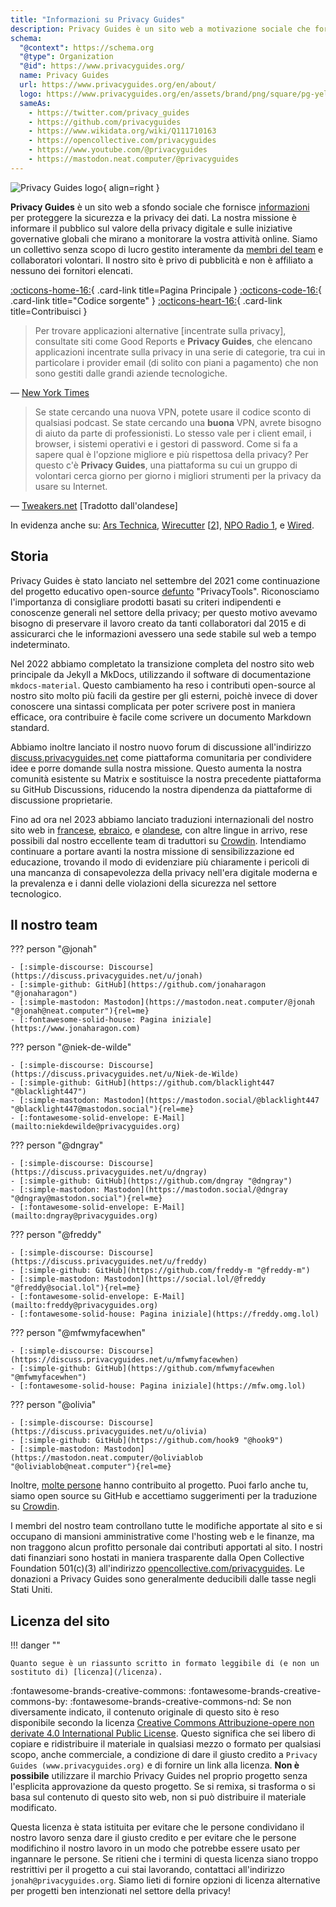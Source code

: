 ```yaml
---
title: "Informazioni su Privacy Guides"
description: Privacy Guides è un sito web a motivazione sociale che fornisce informazioni per proteggere la sicurezza e la privacy dei dati.
schema:
  "@context": https://schema.org
  "@type": Organization
  "@id": https://www.privacyguides.org/
  name: Privacy Guides
  url: https://www.privacyguides.org/en/about/
  logo: https://www.privacyguides.org/en/assets/brand/png/square/pg-yellow.png
  sameAs:
    - https://twitter.com/privacy_guides
    - https://github.com/privacyguides
    - https://www.wikidata.org/wiki/Q111710163
    - https://opencollective.com/privacyguides
    - https://www.youtube.com/@privacyguides
    - https://mastodon.neat.computer/@privacyguides
---
```


![Privacy Guides logo](../assets/brand/PNG/Square/pg-yellow.png){ align=right }

**Privacy Guides** è un sito web a sfondo sociale che fornisce [informazioni](/kb) per proteggere la sicurezza e la privacy dei dati. La nostra missione è informare il pubblico sul valore della privacy digitale e sulle iniziative governative globali che mirano a monitorare la vostra attività online. Siamo un collettivo senza scopo di lucro gestito interamente da [membri del team](https://discuss.privacyguides.net/g/team) e collaboratori volontari. Il nostro sito è privo di pubblicità e non è affiliato a nessuno dei fornitori elencati.

[:octicons-home-16:](https://www.privacyguides.org/){ .card-link title=Pagina Principale }
[:octicons-code-16:](https://github.com/privacyguides/privacyguides.org){ .card-link title="Codice sorgente" }
[:octicons-heart-16:](donate.md){ .card-link title=Contribuisci }

> Per trovare applicazioni alternative [incentrate sulla privacy], consultate siti come Good Reports e **Privacy Guides**, che elencano applicazioni incentrate sulla privacy in una serie di categorie, tra cui in particolare i provider email (di solito con piani a pagamento) che non sono gestiti dalle grandi aziende tecnologiche.

— [New York Times](https://www.nytimes.com/wirecutter/guides/online-security-social-media-privacy/)

> Se state cercando una nuova VPN, potete usare il codice sconto di qualsiasi podcast. Se state cercando una **buona** VPN, avrete bisogno di aiuto da parte di professionisti. Lo stesso vale per i client email, i browser, i sistemi operativi e i gestori di password. Come si fa a sapere qual è l'opzione migliore e più rispettosa della privacy? Per questo c'è **Privacy Guides**, una piattaforma su cui un gruppo di volontari cerca giorno per giorno i migliori strumenti per la privacy da usare su Internet.

— [Tweakers.net](https://tweakers.net/reviews/10568/op-zoek-naar-privacyvriendelijke-tools-niek-de-wilde-van-privacy-guides.html) [Tradotto dall'olandese]

In evidenza anche su: [Ars Technica](https://arstechnica.com/gadgets/2022/02/is-firefox-ok/), [Wirecutter](https://www.nytimes.com/wirecutter/guides/practical-guide-to-securing-windows-pc/) [[2](https://www.nytimes.com/wirecutter/guides/practical-guide-to-securing-your-mac/)], [NPO Radio 1](https://www.nporadio1.nl/nieuws/binnenland/8eaff3a2-8b29-4f63-9b74-36d2b28b1fe1/ooit-online-eens-wat-doms-geplaatst-ga-jezelf-eens-googlen-en-kijk-dan-wat-je-tegenkomt), e [Wired](https://www.wired.com/story/firefox-mozilla-2022/).

## Storia

Privacy Guides è stato lanciato nel settembre del 2021 come continuazione del progetto educativo open-source [defunto](privacytools.md) "PrivacyTools". Riconosciamo l'importanza di consigliare prodotti basati su criteri indipendenti e conoscenze generali nel settore della privacy; per questo motivo avevamo bisogno di preservare il lavoro creato da tanti collaboratori dal 2015 e di assicurarci che le informazioni avessero una sede stabile sul web a tempo indeterminato.

Nel 2022 abbiamo completato la transizione completa del nostro sito web principale da Jekyll a MkDocs, utilizzando il software di documentazione `mkdocs-material`. Questo cambiamento ha reso i contributi open-source al nostro sito molto più facili da gestire per gli esterni, poichè invece di dover conoscere una sintassi complicata per poter scrivere post in maniera efficace, ora contribuire è facile come scrivere un documento Markdown standard.

Abbiamo inoltre lanciato il nostro nuovo forum di discussione all'indirizzo [discuss.privacyguides.net](https://discuss.privacyguides.net/) come piattaforma comunitaria per condividere idee e porre domande sulla nostra missione. Questo aumenta la nostra comunità esistente su Matrix e sostituisce la nostra precedente piattaforma su GitHub Discussions, riducendo la nostra dipendenza da piattaforme di discussione proprietarie.

Fino ad ora nel 2023 abbiamo lanciato traduzioni internazionali del nostro sito web in [francese](/fr/), [ebraico](/he/), e [olandese](/nl/), con altre lingue in arrivo, rese possibili dal nostro eccellente team di traduttori su [Crowdin](https://crowdin.com/project/privacyguides). Intendiamo continuare a portare avanti la nostra missione di sensibilizzazione ed educazione, trovando il modo di evidenziare più chiaramente i pericoli di una mancanza di consapevolezza della privacy nell'era digitale moderna e la prevalenza e i danni delle violazioni della sicurezza nel settore tecnologico.

## Il nostro team

??? person "@jonah"

    - [:simple-discourse: Discourse](https://discuss.privacyguides.net/u/jonah)
    - [:simple-github: GitHub](https://github.com/jonaharagon "@jonaharagon")
    - [:simple-mastodon: Mastodon](https://mastodon.neat.computer/@jonah "@jonah@neat.computer"){rel=me}
    - [:fontawesome-solid-house: Pagina iniziale](https://www.jonaharagon.com)

??? person "@niek-de-wilde"

    - [:simple-discourse: Discourse](https://discuss.privacyguides.net/u/Niek-de-Wilde)
    - [:simple-github: GitHub](https://github.com/blacklight447 "@blacklight447")
    - [:simple-mastodon: Mastodon](https://mastodon.social/@blacklight447 "@blacklight447@mastodon.social"){rel=me}
    - [:fontawesome-solid-envelope: E-Mail](mailto:niekdewilde@privacyguides.org)

??? person "@dngray"

    - [:simple-discourse: Discourse](https://discuss.privacyguides.net/u/dngray)
    - [:simple-github: GitHub](https://github.com/dngray "@dngray")
    - [:simple-mastodon: Mastodon](https://mastodon.social/@dngray "@dngray@mastodon.social"){rel=me}
    - [:fontawesome-solid-envelope: E-Mail](mailto:dngray@privacyguides.org)

??? person "@freddy"

    - [:simple-discourse: Discourse](https://discuss.privacyguides.net/u/freddy)
    - [:simple-github: GitHub](https://github.com/freddy-m "@freddy-m")
    - [:simple-mastodon: Mastodon](https://social.lol/@freddy "@freddy@social.lol"){rel=me}
    - [:fontawesome-solid-envelope: E-Mail](mailto:freddy@privacyguides.org)
    - [:fontawesome-solid-house: Pagina iniziale](https://freddy.omg.lol)

??? person "@mfwmyfacewhen"

    - [:simple-discourse: Discourse](https://discuss.privacyguides.net/u/mfwmyfacewhen)
    - [:simple-github: GitHub](https://github.com/mfwmyfacewhen "@mfwmyfacewhen")
    - [:fontawesome-solid-house: Pagina iniziale](https://mfw.omg.lol)

??? person "@olivia"

    - [:simple-discourse: Discourse](https://discuss.privacyguides.net/u/olivia)
    - [:simple-github: GitHub](https://github.com/hook9 "@hook9")
    - [:simple-mastodon: Mastodon](https://mastodon.neat.computer/@oliviablob "@oliviablob@neat.computer"){rel=me}

Inoltre, [molte persone](https://github.com/privacyguides/privacyguides.org/graphs/contributors) hanno contribuito al progetto. Puoi farlo anche tu, siamo open source su GitHub e accettiamo suggerimenti per la traduzione su [Crowdin](https://crowdin.com/project/privacyguides).

I membri del nostro team controllano tutte le modifiche apportate al sito e si occupano di mansioni amministrative come l'hosting web e le finanze, ma non traggono alcun profitto personale dai contributi apportati al sito. I nostri dati finanziari sono hostati in maniera trasparente dalla Open Collective Foundation 501(c)(3) all'indirizzo [opencollective.com/privacyguides](https://opencollective.com/privacyguides). Le donazioni a Privacy Guides sono generalmente deducibili dalle tasse negli Stati Uniti.

## Licenza del sito

!!! danger ""

    Quanto segue è un riassunto scritto in formato leggibile di (e non un sostituto di) [licenza](/licenza).

:fontawesome-brands-creative-commons: :fontawesome-brands-creative-commons-by: :fontawesome-brands-creative-commons-nd: Se non diversamente indicato, il contenuto originale di questo sito è reso disponibile secondo la licenza [Creative Commons Attribuzione-opere non derivate 4.0 International Public License](https://github.com/privacyguides/privacyguides.org/blob/main/LICENSE). Questo significa che sei libero di copiare e ridistribuire il materiale in qualsiasi mezzo o formato per qualsiasi scopo, anche commerciale, a condizione di dare il giusto credito a `Privacy Guides (www.privacyguides.org)` e di fornire un link alla licenza. **Non è possibile** utilizzare il marchio Privacy Guides nel proprio progetto senza l'esplicita approvazione da questo progetto. Se si remixa, si trasforma o si basa sul contenuto di questo sito web, non si può distribuire il materiale modificato.

Questa licenza è stata istituita per evitare che le persone condividano il nostro lavoro senza dare il giusto credito e per evitare che le persone modifichino il nostro lavoro in un modo che potrebbe essere usato per ingannare le persone. Se ritieni che i termini di questa licenza siano troppo restrittivi per il progetto a cui stai lavorando, contattaci all'indirizzo `jonah@privacyguides.org`. Siamo lieti di fornire opzioni di licenza alternative per progetti ben intenzionati nel settore della privacy!
